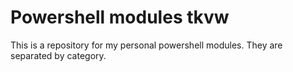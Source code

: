 # Powershell modules tkvw

This is a repository for my personal powershell modules. They are separated by category.
